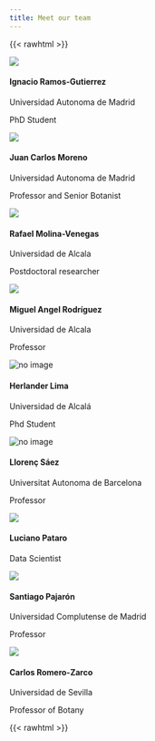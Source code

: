 ```yaml
---
title: Meet our team
---
```


{{< rawhtml >}}
<!-- Adapted from https://epicbootstrap.com/snippets/team-cards -->

<link rel="stylesheet" href="/css/team.css">
<link rel="stylesheet" href="https://cdnjs.cloudflare.com/ajax/libs/font-awesome/4.7.0/css/font-awesome.min.css">
<link rel="stylesheet" href="https://cdn.jsdelivr.net/gh/jpswalsh/academicons@1/css/academicons.min.css">

<div class="team-boxed">
    <div class="container">
        <div class="row people">
            <div class="col-md-6 d-flex col-lg-4 item">
                <div class="box">
                    <img class="rounded-circle team-img" src="/team/Ignacio_Ramos-Gutierrez.jpg">
                    <h4 class="name">Ignacio Ramos-Gutierrez</h4>
                    <p class="title">Universidad Autonoma de Madrid</p>
                    <p class="description">PhD Student </p>
                    <div class="social">
                        <a href="#"><i class="ai ai-google-scholar-square ai-2x"></i></a>
                        <a href="#"><i class="fa fa-twitter-square fa-2x"></i></a>
                        <a href="#"><i class="ai ai-researchgate-square ai-2x"></i></a>
                    </div>
                </div>
            </div>
            <div class="col-md-6 d-flex col-lg-4 item">
                <div class="box">
                    <img class="rounded-circle team-img" src="/team/Juan_Carlos_Moreno.jpg">
                    <h4 class="name">Juan Carlos Moreno</h4>
                    <p class="title">Universidad Autonoma de Madrid</p>
                    <p class="description">Professor and Senior Botanist</p>
                    <div class="social">
                        <a href="#"><i class="ai ai-google-scholar-square ai-2x"></i></a>
                        <a href="#"><i class="fa fa-twitter-square fa-2x"></i></a>
                        <a href="#"><i class="ai ai-researchgate-square ai-2x"></i></a>
                    </div>
                </div>
            </div>
            <div class="col-md-6 d-flex col-lg-4 item">
                <div class="box">
                    <img class="rounded-circle team-img" src="/team/Rafael_Molina-Venegas.jpg">
                    <h4 class="name">Rafael Molina-Venegas</h4>
                    <p class="title">Universidad de Alcala</p>
                    <p class="description"> Postdoctoral researcher </p>
                    <div class="social">
                        <a href="#"><i class="ai ai-google-scholar-square ai-2x"></i></a>
                        <a href="#"><i class="fa fa-twitter-square fa-2x"></i></a>
                        <a href="#"><i class="ai ai-researchgate-square ai-2x"></i></a>
                    </div>
                </div>
            </div>
        </div>
        <div class="row people">
            <div class="col-md-6 d-flex col-lg-4 item">
                <div class="box">
                    <img class="rounded-circle team-img" src="/team/Miguel_Angel_Rodriguez.jpg">
                    <h4 class="name">Miguel Angel Rodríguez</h4>
                    <p class="title">Universidad de Alcala</p>
                    <p class="description">Professor</p>
                    <div class="social">
                        <a href="#"><i class="ai ai-google-scholar-square ai-2x"></i></a>
                        <a href="#"><i class="fa fa-twitter-square fa-2x"></i></a>
                        <a href="#"><i class="ai ai-researchgate-square ai-2x"></i></a>
                    </div>
                </div>
            </div>
            <div class="col-md-6 d-flex col-lg-4 item">
                <div class="box">
                    <img class="rounded-circle team-img" src="/team/Herlander_Lima.jpg" alt="no image">
                    <h4 class="name">Herlander Lima</h4>
                    <p class="title">Universidad de Alcalá</p>
                    <p class="description">Phd Student</p>
                    <div class="social">
                        <a href="https://www.researchgate.net/profile/Herlander-Lima-2"><i class="ai ai-researchgate-square ai-2x"></i></a>
                    </div>
                </div>
            </div>
            <div class="col-md-6 d-flex col-lg-4 item">
                <div class="box">
                    <img class="rounded-circle team-img" src="/team/Llorenc_Saez.jpg" alt="no image">
                    <h4 class="name">Llorenç Sáez</h4>
                    <p class="title">Universitat Autonoma de Barcelona</p>
                    <p class="description">Professor</p>
                    <div class="social">
                        <a href="https://scholar.google.com/citations?user=uw1zCbYAAAAJ&hl=sv"><i class="ai ai-google-scholar-square ai-2x"></i></a>
                        <a href=""https://www.researchgate.net/profile/Llorenc-Saez><i class="ai ai-researchgate-square ai-2x"></i></a>
                    </div>
                </div>
            </div>
            <div class="col-md-6 d-flex col-lg-4 item">
                <div class="box">
                    <img class="rounded-circle team-img" src="/team/Luciano_Pataro.jpg">
                    <h4 class="name">Luciano Pataro</h4>
                    <p class="title">Data Scientist</p>
                    <p class="description"></p>
                    <div class="social">
                        <a href="https://scholar.google.com/citations?user=XIKcC90AAAAJ&hl=en"><i class="ai ai-google-scholar-square ai-2x"></i></a>
                    </div>
                </div>
            </div>
            <div class="col-md-6 d-flex col-lg-4 item">
                <div class="box">
                    <img class="rounded-circle team-img" src="/team/Santiago_Pajaron.jpg">
                    <h4 class="name">Santiago Pajarón</h4>
                    <p class="title">Universidad Complutense de Madrid</p>
                    <p class="description">Professor</p>
                    <div class="social">
                        <a href="https://scholar.google.com/citations?user=qk-Z7EEAAAAJ&hl=es"><i class="ai ai-google-scholar-square ai-2x"></i></a>
                        <a href="https://www.researchgate.net/profile/Santiago-Pajaron"><i class="ai ai-researchgate-square ai-2x"></i></a>
                    </div>
                </div>
            </div>
            <div class="col-md-6 d-flex col-lg-4 item">
                <div class="box">
                    <img class="rounded-circle team-img" src="/team/Carlos_Romero-Zarco.jpg">
                    <h4 class="name">Carlos Romero-Zarco</h4>
                    <p class="title">Universidad de Sevilla</p>
                    <p class="description">Professor of Botany</p>
                    <div class="social">
                        <a href="https://scholar.google.com/citations?user=YlbIYPEAAAAJ&hl=en"><i class="ai ai-google-scholar-square ai-2x"></i></a>
                        <a href="https://www.researchgate.net/profile/Carlos-Romero-Zarco"><i class="ai ai-researchgate-square ai-2x"></i></a>
                    </div>
                </div>
            </div>
        </div>
    </div>
</div>

{{< rawhtml >}}

